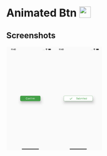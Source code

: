 # Animated Btn <img src='http://sovitpoudel.com.np/wp-content/uploads/2019/01/flutter.png' height='30' width='30' align='top'>

## Screenshots

<img src='https://github.com/Kai1us/animatedbtn/blob/main/screenshots/1.png' align='left' width='25%'>

<img src= 'https://github.com/Kai1us/animatedbtn/blob/main/screenshots/2.png' width='25%'>




 
